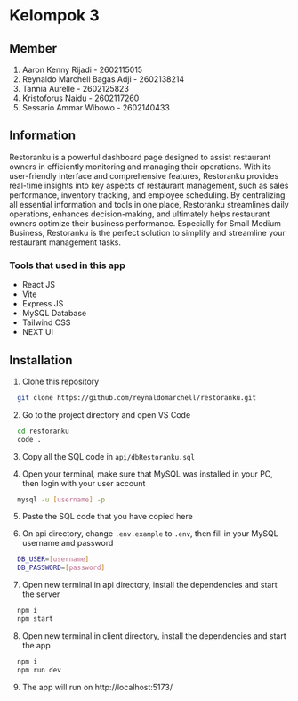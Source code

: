 # Kelompok 3

## Member

1. Aaron Kenny Rijadi - 2602115015
2. Reynaldo Marchell Bagas Adji - 2602138214
3. Tannia Aurelle - 2602125823
4. Kristoforus Naidu - 2602117260
5. Sessario Ammar Wibowo - 2602140433

## Information

Restoranku is a powerful dashboard page designed to assist restaurant owners in efficiently monitoring and managing their operations. With its user-friendly interface and comprehensive features, Restoranku provides real-time insights into key aspects of restaurant management, such as sales performance, inventory tracking, and employee scheduling. By centralizing all essential information and tools in one place, Restoranku streamlines daily operations, enhances decision-making, and ultimately helps restaurant owners optimize their business performance. Especially for Small Medium Business, Restoranku is the perfect solution to simplify and streamline your restaurant management tasks.

### Tools that used in this app

- React JS
- Vite
- Express JS
- MySQL Database
- Tailwind CSS
- NEXT UI

## Installation

1. Clone this repository

```bash
  git clone https://github.com/reynaldomarchell/restoranku.git
```

2.  Go to the project directory and open VS Code

```bash
  cd restoranku
  code .
```

3. Copy all the SQL code in `api/dbRestoranku.sql`

4. Open your terminal, make sure that MySQL was installed in your PC, then login with your user account

```bash
  mysql -u [username] -p
```

5. Paste the SQL code that you have copied here

6. On api directory, change `.env.example` to `.env`, then fill in your MySQL username and password

```bash
  DB_USER=[username]
  DB_PASSWORD=[password]
```

7. Open new terminal in api directory, install the dependencies and start the server

```bash
  npm i
  npm start
```

8. Open new terminal in client directory, install the dependencies and start the app

```bash
  npm i
  npm run dev
```

9. The app will run on http://localhost:5173/
